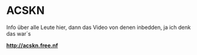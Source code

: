 # ACSKN

Info über alle Leute hier, dann das Video von denen inbedden, ja ich denk das war´s

**http://acskn.free.nf**
